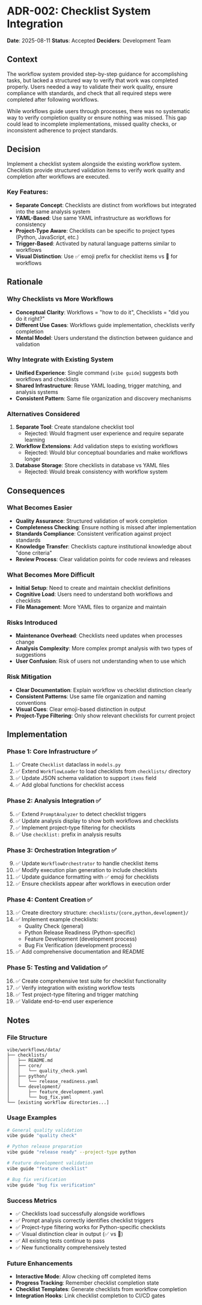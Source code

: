 # ADR-002: Checklist System Integration

**Date**: 2025-08-11
**Status**: Accepted
**Deciders**: Development Team

## Context

The workflow system provided step-by-step guidance for accomplishing tasks, but lacked a structured way to verify that work was completed properly. Users needed a way to validate their work quality, ensure compliance with standards, and check that all required steps were completed after following workflows.

While workflows guide users through processes, there was no systematic way to verify completion quality or ensure nothing was missed. This gap could lead to incomplete implementations, missed quality checks, or inconsistent adherence to project standards.

## Decision

Implement a checklist system alongside the existing workflow system. Checklists provide structured validation items to verify work quality and completion after workflows are executed.

### Key Features:
- **Separate Concept**: Checklists are distinct from workflows but integrated into the same analysis system
- **YAML-Based**: Use same YAML infrastructure as workflows for consistency
- **Project-Type Aware**: Checklists can be specific to project types (Python, JavaScript, etc.)
- **Trigger-Based**: Activated by natural language patterns similar to workflows
- **Visual Distinction**: Use ✅ emoji prefix for checklist items vs 🔄 for workflows

## Rationale

### Why Checklists vs More Workflows
- **Conceptual Clarity**: Workflows = "how to do it", Checklists = "did you do it right?"
- **Different Use Cases**: Workflows guide implementation, checklists verify completion
- **Mental Model**: Users understand the distinction between guidance and validation

### Why Integrate with Existing System
- **Unified Experience**: Single command (`vibe guide`) suggests both workflows and checklists
- **Shared Infrastructure**: Reuse YAML loading, trigger matching, and analysis systems
- **Consistent Pattern**: Same file organization and discovery mechanisms

### Alternatives Considered
1. **Separate Tool**: Create standalone checklist tool
   - Rejected: Would fragment user experience and require separate learning
2. **Workflow Extensions**: Add validation steps to existing workflows
   - Rejected: Would blur conceptual boundaries and make workflows longer
3. **Database Storage**: Store checklists in database vs YAML files
   - Rejected: Would break consistency with workflow system

## Consequences

### What Becomes Easier
- **Quality Assurance**: Structured validation of work completion
- **Completeness Checking**: Ensure nothing is missed after implementation
- **Standards Compliance**: Consistent verification against project standards
- **Knowledge Transfer**: Checklists capture institutional knowledge about "done criteria"
- **Review Process**: Clear validation points for code reviews and releases

### What Becomes More Difficult
- **Initial Setup**: Need to create and maintain checklist definitions
- **Cognitive Load**: Users need to understand both workflows and checklists
- **File Management**: More YAML files to organize and maintain

### Risks Introduced
- **Maintenance Overhead**: Checklists need updates when processes change
- **Analysis Complexity**: More complex prompt analysis with two types of suggestions
- **User Confusion**: Risk of users not understanding when to use which

### Risk Mitigation
- **Clear Documentation**: Explain workflow vs checklist distinction clearly
- **Consistent Patterns**: Use same file organization and naming conventions
- **Visual Cues**: Clear emoji-based distinction in output
- **Project-Type Filtering**: Only show relevant checklists for current project

## Implementation

### Phase 1: Core Infrastructure ✅
1. ✅ Create `Checklist` dataclass in `models.py`
2. ✅ Extend `WorkflowLoader` to load checklists from `checklists/` directory
3. ✅ Update JSON schema validation to support `items` field
4. ✅ Add global functions for checklist access

### Phase 2: Analysis Integration ✅
5. ✅ Extend `PromptAnalyzer` to detect checklist triggers
6. ✅ Update analysis display to show both workflows and checklists
7. ✅ Implement project-type filtering for checklists
8. ✅ Use `checklist:` prefix in analysis results

### Phase 3: Orchestration Integration ✅
9. ✅ Update `WorkflowOrchestrator` to handle checklist items
10. ✅ Modify execution plan generation to include checklists
11. ✅ Update guidance formatting with ✅ emoji for checklists
12. ✅ Ensure checklists appear after workflows in execution order

### Phase 4: Content Creation ✅
13. ✅ Create directory structure: `checklists/{core,python,development}/`
14. ✅ Implement example checklists:
    - Quality Check (general)
    - Python Release Readiness (Python-specific)
    - Feature Development (development process)
    - Bug Fix Verification (development process)
15. ✅ Add comprehensive documentation and README

### Phase 5: Testing and Validation ✅
16. ✅ Create comprehensive test suite for checklist functionality
17. ✅ Verify integration with existing workflow tests
18. ✅ Test project-type filtering and trigger matching
19. ✅ Validate end-to-end user experience

## Notes

### File Structure
```
vibe/workflows/data/
├── checklists/
│   ├── README.md
│   ├── core/
│   │   └── quality_check.yaml
│   ├── python/
│   │   └── release_readiness.yaml
│   └── development/
│       ├── feature_development.yaml
│       └── bug_fix.yaml
└── [existing workflow directories...]
```

### Usage Examples
```bash
# General quality validation
vibe guide "quality check"

# Python release preparation
vibe guide "release ready" --project-type python

# Feature development validation
vibe guide "feature checklist"

# Bug fix verification
vibe guide "bug fix verification"
```

### Success Metrics
- ✅ Checklists load successfully alongside workflows
- ✅ Prompt analysis correctly identifies checklist triggers
- ✅ Project-type filtering works for Python-specific checklists
- ✅ Visual distinction clear in output (✅ vs 🔄)
- ✅ All existing tests continue to pass
- ✅ New functionality comprehensively tested

### Future Enhancements
- **Interactive Mode**: Allow checking off completed items
- **Progress Tracking**: Remember checklist completion state
- **Checklist Templates**: Generate checklists from workflow completion
- **Integration Hooks**: Link checklist completion to CI/CD gates
